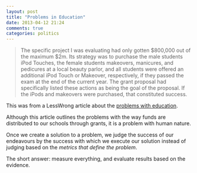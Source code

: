 ```yaml
---
layout: post
title: "Problems in Education"
date: 2013-04-12 21:24
comments: true
categories: politics
---
```


> The specific project I was evaluating had only gotten $800,000 out of the
> maximum $2m. Its strategy was to purchase the male students iPod Touches, the
> female students makeovers, manicures, and pedicures at a local beauty parlor,
> and all students were offered an additional iPod Touch or Makeover,
> respectively, if they passed the exam at the end of the current year. The
> grant proposal had specifically listed these actions as being the goal of the
> proposal. If the iPods and makeovers were purchased, that constituted
> success.

This was from a LessWrong article about the 
[problems with education](http://lesswrong.com/r/discussion/lw/h5z/problems_in_education/).

Although this article outlines the problems with the way funds are distributed
to our schools through grants, it is a problem with human nature.

Once we create a solution to a problem, we judge the success of our endeavours
by the success with which we execute our solution instead of judging based on
the *metrics that define the problem*.

The short answer: measure everything, and evaluate results based on the
evidence.
